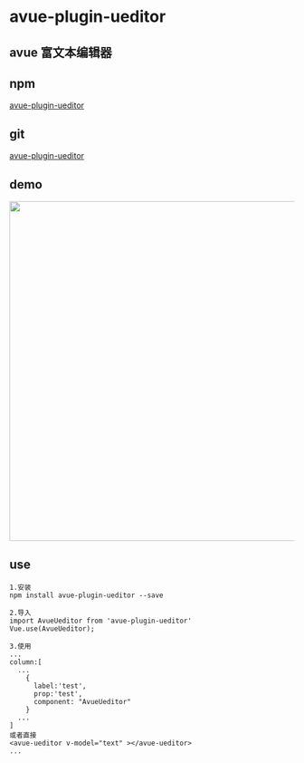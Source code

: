# avue-plugin-ueditor

## avue 富文本编辑器

## npm
[avue-plugin-ueditor](https://www.npmjs.com/package/avue-plugin-ueditor)

## git
[avue-plugin-ueditor](https://gitee.com/smallweigit/avue-plugin-ueditor)

## demo
<p align="center">
  <img width="600" src="https://gitee.com/smallweigit/avue-plugin-ueditor/raw/master/packages/demo/demo.png">
</p>

## use
```
1.安装
npm install avue-plugin-ueditor --save

2.导入
import AvueUeditor from 'avue-plugin-ueditor'
Vue.use(AvueUeditor);

3.使用
...
column:[
  ...
    {
      label:'test',
      prop:'test',
      component: "AvueUeditor"
    }
  ...
]
或者直接
<avue-ueditor v-model="text" ></avue-ueditor>
...
```

